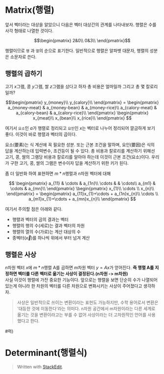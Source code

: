 # Matrix(행렬)

앞서 벡터라는 대상을 알았으니 다음은 벡터 대상간의 관계를 나타내보자. 행렬은 수를 사각 형태로 나열한 것이다. 

$$\begin{pmatrix}
2&0\\
0&3\\
\end{pmatrix}$$

행렬이므로 `행` 과 `열`의 순으로 표기한다. 일반적으로 행렬은 알파벳 대문자, 행렬의 성분은 소문자로 쓴다. 

## 행렬의 곱하기

고기 $x$그램, 콩 $y$그램, 쌀 $z$그램을 샀다고 하자 총 비용은 얼마일까 그리고 총 몇 칼로리 일까?

$$\begin{pmatrix}
y_{money}\\
y_{calory}\\
\end{pmatrix} =
\begin{pmatrix}
a_{money-meat} & a_{money-bean} & a_{money-rice}\\
a_{calory-meat} & a_{calory-bean} & a_{calory-rice}\\
\end{pmatrix} 
\begin{pmatrix}
x_{meat}\\
x_{bean}\\
x_{rice}\\
\end{pmatrix}
$$

여기서  `요소`인 $a$가 행렬로 정리되고 `요인`인 $x$는 벡터로 나누어 정리되어 깔금하게 보기 좋다. 이것이 바로 행렬과 벡터의 곱이다. 

요소(要素)는 식 계산에 꼭 필요한 성분. 또는 근본 조건을 말하며, 요인(要因)은 
식의 답을 계산하는데 입력변수, 조건등이 될 수 있다. 총 비용과 칼로리를 계산하기 위해선 고기, 콩, 쌀의 그램당 비용과 칼로리를 알아야 하는데 이것이 근본 조건(요소)이다. 우리가 구한 고기, 콩, 쌀의 그램은 변수이자 답을 계산하기 위한 키가 된다. 

좀 더 일반화 하여 표현하면 $m * n$행렬과 $n$차원 벡터에 대해

$$
\begin{pmatrix}
a_{11} & \cdots & a_{1n}\\
\cdots & & \cdots\\
a_{m1} & \cdots & a_{mn}\\
\end{pmatrix} 
\begin{pmatrix}
x_{1}\\
\cdots \\
x_{n}\\
\end{pmatrix} =
\begin{pmatrix}
a_{11}x_{1}+\cdots + a_{1n}x_{n}\\
\cdots \\
a_{m1}x_{1}+\cdots + a_{mn}x_{n}\\
\end{pmatrix}
$$

여기서 주의할 점은 아래와 같다.
* 행렬과 벡터의 곱의 결과는 벡터
* 행렬의 행의 수(세로)는 결과 벡터의 차원
* 행렬의 열의 수(가로)는 계산 대상의 수
* 종벡터($\vec {x}$)를 하나씩 위에서 부터 넘겨 계산

## 행렬은 사상

$n$차원 벡터 $x$에 $m*n$행렬 A를 곱하면 $m$차원 벡터 $y = Ax$가 얻어진다. **즉 행렬 A를 지정하면 벡터를 다른 벡터로 옮기는 사상이 결정된다.(n차원 -> m차원)**  
사실 이것이 행렬에 가잔 중요한 기능이다. 앞으로는 행렬을 보면 단순히 수가 나열되어 있는게 아니라 한 차원의 벡터를 다른 차원으로 변화시키는 사상이 주어졌다고 생각하자. 



>사상은 일반적으로 쓰이는 변환이라는 표현도 가능하지만, 수학 용어로서 변환은 '대등한 것에 이동한다'라는 의미다. n차원 공간에서 m차원이라는 다른 세계로 옮기는 것을 변환이라고는 부를 수 없어 사상이라는 더 고차원적인 언어를 사용했다고 한다. 

#력)


# Determinant(행렬식)

> Written with [StackEdit](https://stackedit.io/).
<!--stackedit_data:
eyJoaXN0b3J5IjpbLTg1OTkxNTQzMiwtMTU0NTgxMTI5NywtMT
gzMTc0OTc1NCw3NTY3NDE3NzIsLTEyNTk0MjI4ODAsLTcwMTUx
MTQzMCw0ODE5NzI5ODEsMTI1NzI0NzkzNiwxMzAwODIwMTA3LC
0xMTA2MDkzODYyLDU0NDEzNjMwXX0=
-->